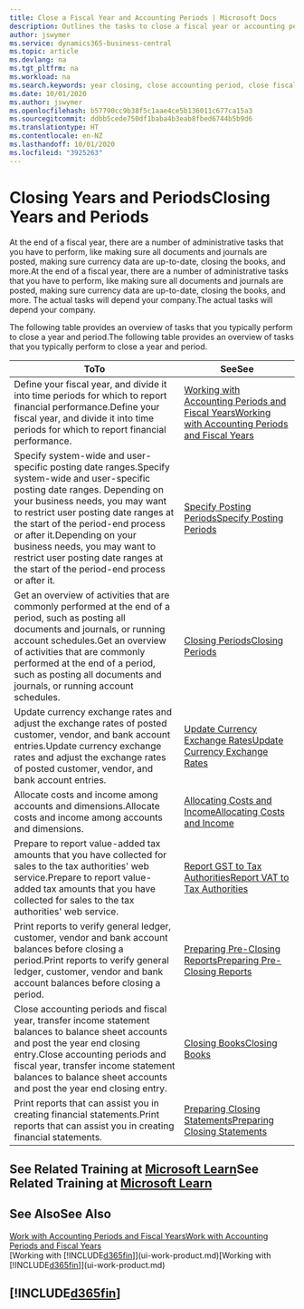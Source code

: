 ```yaml
---
title: Close a Fiscal Year and Accounting Periods | Microsoft Docs
description: Outlines the tasks to close a fiscal year or accounting period, for example, making sure documents and journals are posted and verifying bank balances.
author: jswymer
ms.service: dynamics365-business-central
ms.topic: article
ms.devlang: na
ms.tgt_pltfrm: na
ms.workload: na
ms.search.keywords: year closing, close accounting period, close fiscal year, bank account detailed trial balance
ms.date: 10/01/2020
ms.author: jswymer
ms.openlocfilehash: b57790cc9b38f5c1aae4ce5b136011c677ca15a3
ms.sourcegitcommit: ddbb5cede750df1baba4b3eab8fbed6744b5b9d6
ms.translationtype: HT
ms.contentlocale: en-NZ
ms.lasthandoff: 10/01/2020
ms.locfileid: "3925263"
---
```

# <a name="closing-years-and-periods"></a><span data-ttu-id="60bc0-103">Closing Years and Periods</span><span class="sxs-lookup"><span data-stu-id="60bc0-103">Closing Years and Periods</span></span>

<span data-ttu-id="60bc0-104">At the end of a fiscal year, there are a number of administrative tasks that you have to perform, like making sure all documents and journals are posted, making sure currency data are up-to-date, closing the books, and more.</span><span class="sxs-lookup"><span data-stu-id="60bc0-104">At the end of a fiscal year, there are a number of administrative tasks that you have to perform, like making sure all documents and journals are posted, making sure currency data are up-to-date, closing the books, and more.</span></span> <span data-ttu-id="60bc0-105">The actual tasks will depend your company.</span><span class="sxs-lookup"><span data-stu-id="60bc0-105">The actual tasks will depend your company.</span></span>

<span data-ttu-id="60bc0-106">The following table provides an overview of tasks that you typically perform to close a year and period.</span><span class="sxs-lookup"><span data-stu-id="60bc0-106">The following table provides an overview of tasks that you typically perform to close a year and period.</span></span>

| <span data-ttu-id="60bc0-107">To</span><span class="sxs-lookup"><span data-stu-id="60bc0-107">To</span></span> | <span data-ttu-id="60bc0-108">See</span><span class="sxs-lookup"><span data-stu-id="60bc0-108">See</span></span> |
| --- | --- |
| <span data-ttu-id="60bc0-109">Define your fiscal year, and divide it into time periods for which to report financial performance.</span><span class="sxs-lookup"><span data-stu-id="60bc0-109">Define your fiscal year, and divide it into time periods for which to report financial performance.</span></span> | [<span data-ttu-id="60bc0-110">Working with Accounting Periods and Fiscal Years</span><span class="sxs-lookup"><span data-stu-id="60bc0-110">Working with Accounting Periods and Fiscal Years</span></span>](finance-accounting-periods-and-fiscal-years.md)|
| <span data-ttu-id="60bc0-111">Specify system-wide and user-specific posting date ranges.</span><span class="sxs-lookup"><span data-stu-id="60bc0-111">Specify system-wide and user-specific posting date ranges.</span></span> <span data-ttu-id="60bc0-112">Depending on your business needs, you may want to restrict user posting date ranges at the start of the period-end process or after it.</span><span class="sxs-lookup"><span data-stu-id="60bc0-112">Depending on your business needs, you may want to restrict user posting date ranges at the start of the period-end process or after it.</span></span> |[<span data-ttu-id="60bc0-113">Specify Posting Periods</span><span class="sxs-lookup"><span data-stu-id="60bc0-113">Specify Posting Periods</span></span>](finance-how-specify-posting-periods.md) |
| <span data-ttu-id="60bc0-114">Get an overview of activities that are commonly performed at the end of a period, such as posting all documents and journals, or running account schedules.</span><span class="sxs-lookup"><span data-stu-id="60bc0-114">Get an overview of activities that are commonly performed at the end of a period, such as posting all documents and journals, or running account schedules.</span></span> |[<span data-ttu-id="60bc0-115">Closing Periods</span><span class="sxs-lookup"><span data-stu-id="60bc0-115">Closing Periods</span></span>](year-how-complete-period-end-processes.md) |
| <span data-ttu-id="60bc0-116">Update currency exchange rates and adjust the exchange rates of posted customer, vendor, and bank account entries.</span><span class="sxs-lookup"><span data-stu-id="60bc0-116">Update currency exchange rates and adjust the exchange rates of posted customer, vendor, and bank account entries.</span></span> |[<span data-ttu-id="60bc0-117">Update Currency Exchange Rates</span><span class="sxs-lookup"><span data-stu-id="60bc0-117">Update Currency Exchange Rates</span></span>](finance-how-update-currencies.md) |
| <span data-ttu-id="60bc0-118">Allocate costs and income among accounts and dimensions.</span><span class="sxs-lookup"><span data-stu-id="60bc0-118">Allocate costs and income among accounts and dimensions.</span></span> |[<span data-ttu-id="60bc0-119">Allocating Costs and Income</span><span class="sxs-lookup"><span data-stu-id="60bc0-119">Allocating Costs and Income</span></span>](year-allocate-costs-income.md) |
| <span data-ttu-id="60bc0-120">Prepare to report value-added tax amounts that you have collected for sales to the tax authorities' web service.</span><span class="sxs-lookup"><span data-stu-id="60bc0-120">Prepare to report value-added tax amounts that you have collected for sales to the tax authorities' web service.</span></span> |[<span data-ttu-id="60bc0-121">Report GST to Tax Authorities</span><span class="sxs-lookup"><span data-stu-id="60bc0-121">Report VAT to Tax Authorities</span></span>](finance-how-report-vat.md)|
| <span data-ttu-id="60bc0-122">Print reports to verify general ledger, customer, vendor and bank account balances before closing a period.</span><span class="sxs-lookup"><span data-stu-id="60bc0-122">Print reports to verify general ledger, customer, vendor and bank account balances before closing a period.</span></span> |[<span data-ttu-id="60bc0-123">Preparing Pre-Closing Reports</span><span class="sxs-lookup"><span data-stu-id="60bc0-123">Preparing Pre-Closing Reports</span></span>](year-prepare-preclose-reports.md) |
| <span data-ttu-id="60bc0-124">Close accounting periods and fiscal year, transfer income statement balances to balance sheet accounts and post the year end closing entry.</span><span class="sxs-lookup"><span data-stu-id="60bc0-124">Close accounting periods and fiscal year, transfer income statement balances to balance sheet accounts and post the year end closing entry.</span></span> |[<span data-ttu-id="60bc0-125">Closing Books</span><span class="sxs-lookup"><span data-stu-id="60bc0-125">Closing Books</span></span>](year-close-books.md) |
| <span data-ttu-id="60bc0-126">Print reports that can assist you in creating financial statements.</span><span class="sxs-lookup"><span data-stu-id="60bc0-126">Print reports that can assist you in creating financial statements.</span></span> |[<span data-ttu-id="60bc0-127">Preparing Closing Statements</span><span class="sxs-lookup"><span data-stu-id="60bc0-127">Preparing Closing Statements</span></span>](year-prepare-close-statement.md) |

## <a name="see-related-training-at-microsoft-learn"></a><span data-ttu-id="60bc0-128">See Related Training at [Microsoft Learn](/learn/modules/close-fiscal-year-dynamics-365-business-central/index)</span><span class="sxs-lookup"><span data-stu-id="60bc0-128">See Related Training at [Microsoft Learn](/learn/modules/close-fiscal-year-dynamics-365-business-central/index)</span></span>

## <a name="see-also"></a><span data-ttu-id="60bc0-129">See Also</span><span class="sxs-lookup"><span data-stu-id="60bc0-129">See Also</span></span>

[<span data-ttu-id="60bc0-130">Work with Accounting Periods and Fiscal Years</span><span class="sxs-lookup"><span data-stu-id="60bc0-130">Work with Accounting Periods and Fiscal Years</span></span>](finance-accounting-periods-and-fiscal-years.md)  
<span data-ttu-id="60bc0-131">[Working with [!INCLUDE[d365fin](includes/d365fin_md.md)]](ui-work-product.md)</span><span class="sxs-lookup"><span data-stu-id="60bc0-131">[Working with [!INCLUDE[d365fin](includes/d365fin_md.md)]](ui-work-product.md)</span></span>

## [!INCLUDE[d365fin](includes/free_trial_md.md)]  
